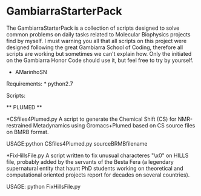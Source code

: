 # GambiarraStarterPack

The GambiarraStarterPack is a collection of scripts designed to solve common problems on daily tasks related to Molecular Biophysics projects find by myself.
I must warning you all that all scripts on this project were designed following the great Gambiarra School of Coding, therefore all scripts are working but sometimes we can't explain how.
Only the initiated on the Gambiarra Honor Code should use it, but feel free to try by yourself.

- AMarinhoSN 

Requirements:
	* python2.7

Scripts:

** PLUMED **


*CSfiles4Plumed.py
	A script to generate the Chemical Shift (CS) for NMR-restrained Metadynamics using Gromacs+Plumed based on CS source files on BMRB format.

USAGE:python CSfiles4Plumed.py sourceBRMBfilename

*FixHillsFile.py
	A script written to fix unusual characteres "\x0" on HILLS file, probably added by the servants of the Besta Fera (a legendary supernatural entity that haunt PhD students working on theoretical and computational oriented projects report for decades on several countries).

USAGE: python FixHillsFile.py 
